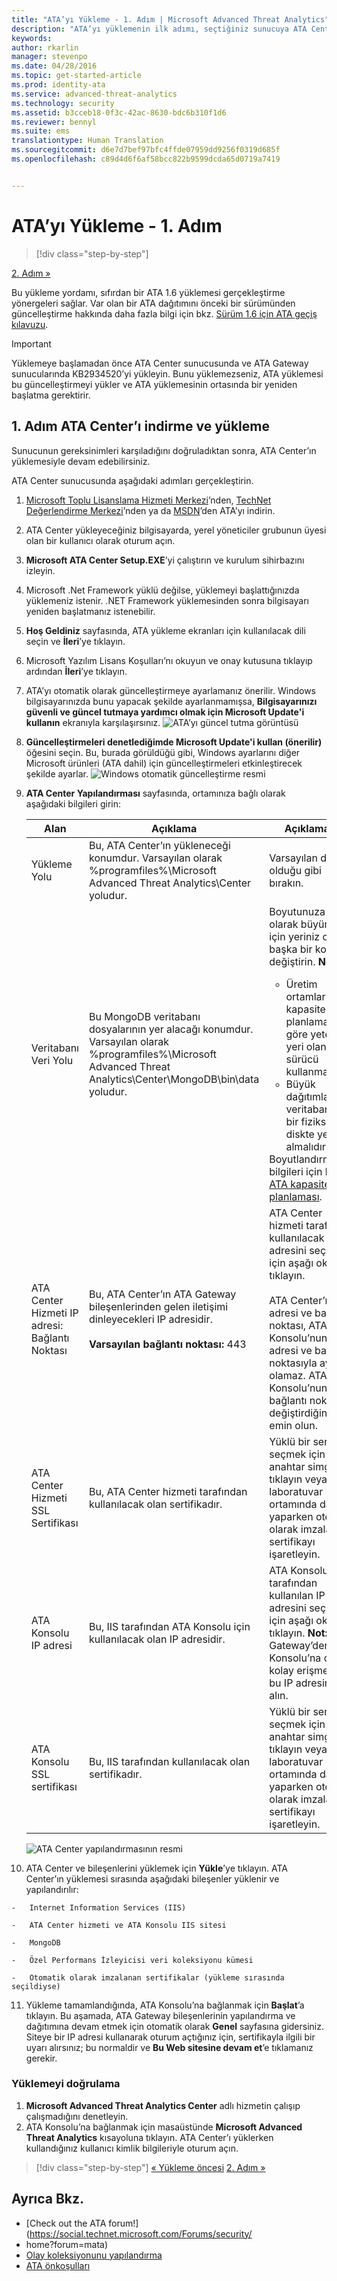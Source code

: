 ```yaml
---
title: "ATA’yı Yükleme - 1. Adım | Microsoft Advanced Threat Analytics"
description: "ATA’yı yüklemenin ilk adımı, seçtiğiniz sunucuya ATA Center’ı indirmeyi ve yüklemeyi kapsar."
keywords: 
author: rkarlin
manager: stevenpo
ms.date: 04/28/2016
ms.topic: get-started-article
ms.prod: identity-ata
ms.service: advanced-threat-analytics
ms.technology: security
ms.assetid: b3cceb18-0f3c-42ac-8630-bdc6b310f1d6
ms.reviewer: bennyl
ms.suite: ems
translationtype: Human Translation
ms.sourcegitcommit: d6e7d7bef97bfc4ffde07959dd9256f0319d685f
ms.openlocfilehash: c89d4d6f6af58bcc822b9599dcda65d0719a7419


---
```


# ATA’yı Yükleme - 1. Adım

>[!div class="step-by-step"]

[2. Adım »](install-ata-step2.md)

Bu yükleme yordamı, sıfırdan bir ATA 1.6 yüklemesi gerçekleştirme yönergeleri sağlar. Var olan bir ATA dağıtımını önceki bir sürümünden güncelleştirme hakkında daha fazla bilgi için bkz. [Sürüm 1.6 için ATA geçiş kılavuzu](/advanced-threat-analytics/understand-explore/ata-update-1.6-migration-guide).

> [!IMPORTANT] 
> Yüklemeye başlamadan önce ATA Center sunucusunda ve ATA Gateway sunucularında KB2934520’yi yükleyin. Bunu yüklemezseniz, ATA yüklemesi bu güncelleştirmeyi yükler ve ATA yüklemesinin ortasında bir yeniden başlatma gerektirir.

## 1. Adım ATA Center’ı indirme ve yükleme
Sunucunun gereksinimleri karşıladığını doğruladıktan sonra, ATA Center’ın yüklemesiyle devam edebilirsiniz.

ATA Center sunucusunda aşağıdaki adımları gerçekleştirin.

1.  [Microsoft Toplu Lisanslama Hizmeti Merkezi](https://www.microsoft.com/Licensing/servicecenter/default.aspx)’nden, [TechNet Değerlendirme Merkezi](http://www.microsoft.com/evalcenter/)’nden ya da [MSDN](https://msdn.microsoft.com/subscriptions/downloads)’den ATA’yı indirin.

2.  ATA Center yükleyeceğiniz bilgisayarda, yerel yöneticiler grubunun üyesi olan bir kullanıcı olarak oturum açın.

3.  **Microsoft ATA Center Setup.EXE**’yi çalıştırın ve kurulum sihirbazını izleyin.

4.  Microsoft .Net Framework yüklü değilse, yüklemeyi başlattığınızda yüklemeniz istenir. .NET Framework yüklemesinden sonra bilgisayarı yeniden başlatmanız istenebilir.
5.  **Hoş Geldiniz** sayfasında, ATA yükleme ekranları için kullanılacak dili seçin ve **İleri**’ye tıklayın.

6.  Microsoft Yazılım Lisans Koşulları’nı okuyun ve onay kutusuna tıklayıp ardından **İleri**’ye tıklayın.

7.  ATA’yı otomatik olarak güncelleştirmeye ayarlamanız önerilir. Windows bilgisayarınızda bunu yapacak şekilde ayarlanmamışsa, **Bilgisayarınızı güvenli ve güncel tutmaya yardımcı olmak için Microsoft Update'i kullanın** ekranıyla karşılaşırsınız. 
    ![ATA’yı güncel tutma görüntüsü](media/ata_ms_update.png)

8. **Güncelleştirmeleri denetlediğimde Microsoft Update'i kullan (önerilir)** öğesini seçin. Bu, burada görüldüğü gibi, Windows ayarlarını diğer Microsoft ürünleri (ATA dahil) için güncelleştirmeleri etkinleştirecek şekilde ayarlar. 
    ![Windows otomatik güncelleştirme resmi](media/ata_installupdatesautomatically.png)

8.  **ATA Center Yapılandırması** sayfasında, ortamınıza bağlı olarak aşağıdaki bilgileri girin:

    |Alan|Açıklama|Açıklamalar|
    |---------|---------------|------------|
    |Yükleme Yolu|Bu, ATA Center’ın yükleneceği konumdur. Varsayılan olarak %programfiles%\Microsoft Advanced Threat Analytics\Center yoludur.|Varsayılan değeri olduğu gibi bırakın.|
    |Veritabanı Veri Yolu|Bu MongoDB veritabanı dosyalarının yer alacağı konumdur. Varsayılan olarak %programfiles%\Microsoft Advanced Threat Analytics\Center\MongoDB\bin\data yoludur.|Boyutunuza bağlı olarak büyümek için yeriniz olan başka bir konumla değiştirin. **Not:** <ul><li>Üretim ortamlarında, kapasite planlamasına göre yeterli yeri olan bir sürücü kullanmalısınız.</li><li>Büyük dağıtımlar için veritabanı ayrı bir fiziksel diskte yer almalıdır.</li></ul>Boyutlandırma bilgileri için bkz. [ATA kapasite planlaması](/advanced-threat-analytics/plan-design/ata-capacity-planning).|
    |ATA Center Hizmeti IP adresi: Bağlantı Noktası|Bu, ATA Center’ın ATA Gateway bileşenlerinden gelen iletişimi dinleyecekleri IP adresidir.<br /><br />**Varsayılan bağlantı noktası:** 443|ATA Center hizmeti tarafından kullanılacak IP adresini seçmek için aşağı oka tıklayın.<br /><br />ATA Center’ın IP adresi ve bağlantı noktası, ATA Konsolu’nun IP adresi ve bağlantı noktasıyla aynı olamaz. ATA Konsolu’nun bağlantı noktasını değiştirdiğinizden emin olun.|
    |ATA Center Hizmeti SSL Sertifikası|Bu, ATA Center hizmeti tarafından kullanılacak olan sertifikadır.|Yüklü bir sertifika seçmek için anahtar simgesine tıklayın veya laboratuvar ortamında dağıtım yaparken otomatik olarak imzalanan sertifikayı işaretleyin.|
    |ATA Konsolu IP adresi|Bu, IIS tarafından ATA Konsolu için kullanılacak olan IP adresidir.|ATA Konsolu tarafından kullanılan IP adresini seçmek için aşağı oka tıklayın. **Not:** ATA Gateway’den ATA Konsolu’na daha kolay erişmek için bu IP adresini not alın.|
    |ATA Konsolu SSL sertifikası|Bu, IIS tarafından kullanılacak olan sertifikadır.|Yüklü bir sertifika seçmek için anahtar simgesine tıklayın veya laboratuvar ortamında dağıtım yaparken otomatik olarak imzalanan sertifikayı işaretleyin.|

    ![ATA Center yapılandırmasının resmi](media/ATA-Center-Configuration.JPG)

10.  ATA Center ve bileşenlerini yüklemek için **Yükle**’ye tıklayın.
    ATA Center’ın yüklemesi sırasında aşağıdaki bileşenler yüklenir ve yapılandırılır:

    -   Internet Information Services (IIS)

    -   ATA Center hizmeti ve ATA Konsolu IIS sitesi

    -   MongoDB

    -   Özel Performans İzleyicisi veri koleksiyonu kümesi

    -   Otomatik olarak imzalanan sertifikalar (yükleme sırasında seçildiyse)

11.  Yükleme tamamlandığında, ATA Konsolu’na bağlanmak için **Başlat**’a tıklayın.
Bu aşamada, ATA Gateway bileşenlerinin yapılandırma ve dağıtımına devam etmek için otomatik olarak **Genel** sayfasına gidersiniz.
Siteye bir IP adresi kullanarak oturum açtığınız için, sertifikayla ilgili bir uyarı alırsınız; bu normaldir ve **Bu Web sitesine devam et**’e tıklamanız gerekir.

### Yüklemeyi doğrulama

1.  **Microsoft Advanced Threat Analytics Center** adlı hizmetin çalışıp çalışmadığını denetleyin.
2.  ATA Konsolu’na bağlanmak için masaüstünde **Microsoft Advanced Threat Analytics** kısayoluna tıklayın. ATA Center’ı yüklerken kullandığınız kullanıcı kimlik bilgileriyle oturum açın.



>[!div class="step-by-step"]
[« Yükleme öncesi](preinstall-ata.md)
[2. Adım »](install-ata-step2.md)

## Ayrıca Bkz.

- [Check out the ATA forum!](https://social.technet.microsoft.com/Forums/security/
- home?forum=mata)
- [Olay koleksiyonunu yapılandırma](configure-event-collection.md)
- [ATA önkoşulları](/advanced-threat-analytics/plan-design/ata-prerequisites)




<!--HONumber=Jun16_HO4-->


